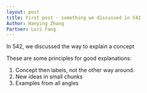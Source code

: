 ```yaml
---
layout: post
title: First post - something we discussed in 542
Author: Hanying Zhang
Partner: Lori Fang
---
```


In 542, we discussed the way to explain a concept

These are some principles for good explanations:
1.	Concept then labels, not the other way around.
2.	New ideas in small chunks
3.	Examples from all angles
